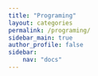 ```yaml
---
title: "Programing"
layout: categories
permalink: /programing/
sidebar_main: true
author_profile: false
sidebar:
    nav: "docs"
---
```

